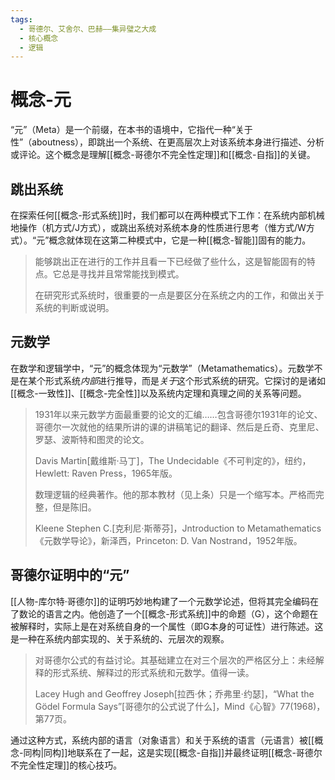 ```yaml
---
tags:
  - 哥德尔、艾舍尔、巴赫——集异璧之大成
  - 核心概念
  - 逻辑
---
```


# 概念-元

“元”（Meta）是一个前缀，在本书的语境中，它指代一种“关于性”（aboutness），即跳出一个系统、在更高层次上对该系统本身进行描述、分析或评论。这个概念是理解[[概念-哥德尔不完全性定理]]和[[概念-自指]]的关键。

## 跳出系统

在探索任何[[概念-形式系统]]时，我们都可以在两种模式下工作：在系统内部机械地操作（机方式/J方式），或跳出系统对系统本身的性质进行思考（惟方式/W方式）。“元”概念就体现在这第二种模式中，它是一种[[概念-智能]]固有的能力。

> 能够跳出正在进行的工作并且看一下已经做了些什么，这是智能固有的特点。它总是寻找并且常常能找到模式。
> 
> 在研究形式系统时，很重要的一点是要区分在系统之内的工作，和做出关于系统的判断或说明。

## 元数学

在数学和逻辑学中，“元”的概念体现为“元数学”（Metamathematics）。元数学不是在某个形式系统*内部*进行推导，而是*关于*这个形式系统的研究。它探讨的是诸如[[概念-一致性]]、[[概念-完全性]]以及系统内定理和真理之间的关系等问题。

> 1931年以来元数学方面最重要的论文的汇编……包含哥德尔1931年的论文、哥德尔一次就他的结果所讲的课的讲稿笔记的翻译、然后是丘奇、克里尼、罗瑟、波斯特和图灵的论文。
> 
> Davis Martin\[戴维斯·马丁\]，The Undecidable《不可判定的》，纽约，Hewlett: Raven Press，1965年版。
> 
> 数理逻辑的经典著作。他的那本教材（见上条）只是一个缩写本。严格而完整，但是陈旧。
> 
> Kleene Stephen C.\[克利尼·斯蒂芬\]，Jntroduction to Metamathematics《元数学导论》，新泽西，Princeton: D. Van Nostrand，1952年版。

## 哥德尔证明中的“元”

[[人物-库尔特·哥德尔]]的证明巧妙地构建了一个元数学论述，但将其完全编码在了数论的语言之内。他创造了一个[[概念-形式系统]]中的命题（G），这个命题在被解释时，实际上是在对系统自身的一个属性（即G本身的可证性）进行陈述。这是一种在系统内部实现的、关于系统的、元层次的观察。

> 对哥德尔公式的有益讨论。其基础建立在对三个层次的严格区分上：未经解释的形式系统、解释过的形式系统和元数学。值得一读。
> 
> Lacey Hugh and Geoffrey Joseph\[拉西·休；乔弗里·约瑟\]，“What the Gödel Formula Says”\[哥德尔的公式说了什么\]，Mind《心智》77(1968)，第77页。

通过这种方式，系统内部的语言（对象语言）和关于系统的语言（元语言）被[[概念-同构|同构]]地联系在了一起，这是实现[[概念-自指]]并最终证明[[概念-哥德尔不完全性定理]]的核心技巧。
